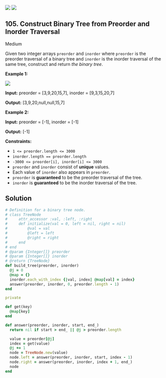 [![](https://img.shields.io/github/stars/javadev/LeetCode-in-All?label=Stars&style=flat-square)](https://github.com/javadev/LeetCode-in-All)
[![](https://img.shields.io/github/forks/javadev/LeetCode-in-All?label=Fork%20me%20on%20GitHub%20&style=flat-square)](https://github.com/javadev/LeetCode-in-All/fork)

## 105\. Construct Binary Tree from Preorder and Inorder Traversal

Medium

Given two integer arrays `preorder` and `inorder` where `preorder` is the preorder traversal of a binary tree and `inorder` is the inorder traversal of the same tree, construct and return _the binary tree_.

**Example 1:**

![](https://assets.leetcode.com/uploads/2021/02/19/tree.jpg)

**Input:** preorder = [3,9,20,15,7], inorder = [9,3,15,20,7]

**Output:** [3,9,20,null,null,15,7] 

**Example 2:**

**Input:** preorder = [-1], inorder = [-1]

**Output:** [-1] 

**Constraints:**

*   `1 <= preorder.length <= 3000`
*   `inorder.length == preorder.length`
*   `-3000 <= preorder[i], inorder[i] <= 3000`
*   `preorder` and `inorder` consist of **unique** values.
*   Each value of `inorder` also appears in `preorder`.
*   `preorder` is **guaranteed** to be the preorder traversal of the tree.
*   `inorder` is **guaranteed** to be the inorder traversal of the tree.

## Solution

```ruby
# Definition for a binary tree node.
# class TreeNode
#     attr_accessor :val, :left, :right
#     def initialize(val = 0, left = nil, right = nil)
#         @val = val
#         @left = left
#         @right = right
#     end
# end
# @param {Integer[]} preorder
# @param {Integer[]} inorder
# @return {TreeNode}
def build_tree(preorder, inorder)
  @j = 0
  @map = {}
  inorder.each_with_index {|val, index| @map[val] = index}
  answer(preorder, inorder, 0, preorder.length - 1)
end

private

def get(key)
  @map[key]
end

def answer(preorder, inorder, start, end_)
  return nil if start > end_ || @j > preorder.length

  value = preorder[@j]
  index = get(value)
  @j += 1
  node = TreeNode.new(value)
  node.left = answer(preorder, inorder, start, index - 1)
  node.right = answer(preorder, inorder, index + 1, end_)
  node
end
```